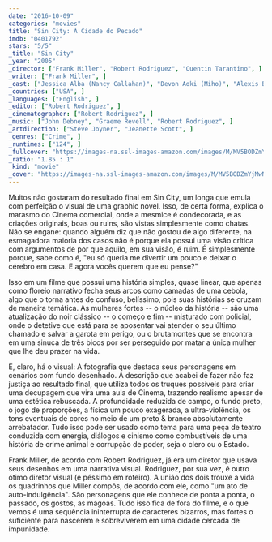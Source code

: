 ```yaml
---
date: "2016-10-09"
categories: "movies"
title: "Sin City: A Cidade do Pecado"
imdb: "0401792"
stars: "5/5"
_title: "Sin City"
_year: "2005"
_director: ["Frank Miller", "Robert Rodriguez", "Quentin Tarantino", ]
_writer: ["Frank Miller", ]
_cast: ["Jessica Alba (Nancy Callahan)", "Devon Aoki (Miho)", "Alexis Bledel (Becky)", "Powers Boothe (Senator Roark)", "Cara D. Briggs (Hearing Panel Person)", "Jude Ciccolella (Liebowitz)", "Jeffrey J. Dashnaw (Motorcycle Cop)", "Rosario Dawson (Gail)", "Jesse De Luna (Corporal Rivera)", ]
_countries: ["USA", ]
_languages: ["English", ]
_editor: ["Robert Rodriguez", ]
_cinematographer: ["Robert Rodriguez", ]
_music: ["John Debney", "Graeme Revell", "Robert Rodriguez", ]
_artdirection: ["Steve Joyner", "Jeanette Scott", ]
_genres: ["Crime", ]
_runtimes: ["124", ]
_fullcover: "https://images-na.ssl-images-amazon.com/images/M/MV5BODZmYjMwNzEtNzVhNC00ZTRmLTk2M2UtNzE1MTQ2ZDAxNjc2XkEyXkFqcGdeQXVyMTQxNzMzNDI@.jpg"
_ratio: "1.85 : 1"
_kind: "movie"
_cover: "https://images-na.ssl-images-amazon.com/images/M/MV5BODZmYjMwNzEtNzVhNC00ZTRmLTk2M2UtNzE1MTQ2ZDAxNjc2XkEyXkFqcGdeQXVyMTQxNzMzNDI@._V1._SX94_SY140_.jpg"
---
```

Muitos não gostaram do resultado final em Sin City, um longa que emula com perfeição o visual de uma graphic novel. Isso, de certa forma, explica o marasmo do Cinema comercial, onde a mesmice é condecorada, e as criações originais, boas ou ruins, são vistas simplesmente como chatas. Não se engane: quando alguém diz que não gostou de algo diferente, na esmagadora maioria dos casos não é porque ela possui uma visão crítica com argumentos de por que aquilo, em sua visão, é ruim. É simplesmente porque, sabe como é, "eu só queria me divertir um pouco e deixar o cérebro em casa. E agora vocês querem que eu pense?"

Isso em um filme que possui uma história simples, quase linear, que apenas como floreio narrativo fecha seus arcos como camadas de uma cebola, algo que o torna antes de confuso, belíssimo, pois suas histórias se cruzam de maneira temática. As mulheres fortes -- o núcleo da história -- são uma atualização do noir clássico -- o começo e fim -- misturado com policial, onde o detetive que está para se aposentar vai atender o seu último chamado e salvar a garota em perigo, ou o brutamontes que se encontra em uma sinuca de três bicos por ser perseguido por matar a única mulher que lhe deu prazer na vida.

E, claro, há o visual: A fotografia que destaca seus personagens em cenários com fundo desenhado. A descrição que acabei de fazer não faz justiça ao resultado final, que utiliza todos os truques possíveis para criar uma decupagem que vira uma aula de Cinema, trazendo realismo apesar de uma estética rebuscada. A profundidade reduzida de campo, o fundo preto, o jogo de proporções, a física um pouco exagerada, a ultra-violência, os tons eventuais de cores no meio de um preto & branco absolutamente arrebatador. Tudo isso pode ser usado como tema para uma peça de teatro conduzida com energia, diálogos e cinismo como combustíveis de uma história de crime animal e corrupção de poder, seja o clero ou o Estado.

Frank Miller, de acordo com Robert Rodriguez, já era um diretor que usava seus desenhos em uma narrativa visual. Rodriguez, por sua vez, é outro ótimo diretor visual (e péssimo em roteiro). A união dos dois trouxe à vida os quadrinhos que Miller compôs, de acordo com ele, como "um ato de auto-indulgência". São personagens que ele conhece de ponta a ponta, o passado, os gostos, as mágoas. Tudo isso fica de fora do filme, e o que vemos é uma sequência ininterrupta de caracteres bizarros, mas fortes o suficiente para nascerem e sobreviverem em uma cidade cercada de impunidade.

